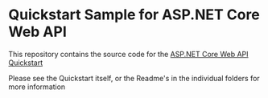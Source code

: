 # Quickstart Sample for ASP.NET Core Web API

This repository contains the source code for the [ASP.NET Core Web API Quickstart](https://auth0.com/docs/quickstart/backend/aspnet-core-webapi)

Please see the Quickstart itself, or the Readme's in the individual folders for more information